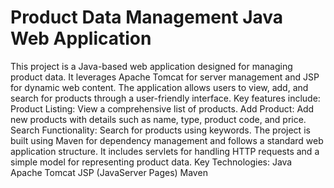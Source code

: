 # Product Data Management Java Web Application
 This project is a Java-based web application designed for managing product data. It leverages Apache Tomcat for server management and JSP for dynamic web content. The application allows users to view, add, and search for products through a user-friendly interface. Key features include: Product Listing: View a comprehensive list of products. Add Product: Add new products with details such as name, type, product code, and price. Search Functionality: Search for products using keywords. The project is built using Maven for dependency management and follows a standard web application structure. It includes servlets for handling HTTP requests and a simple model for representing product data. Key Technologies: Java Apache Tomcat JSP (JavaServer Pages) Maven
